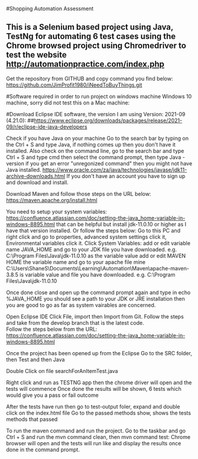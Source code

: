 #Shopping Automation Assessment

## This is a Selenium based project using Java, TestNg for automating 6 test cases using the Chrome browsed project using Chromedriver to test the website http://automationpractice.com/index.php

 
Get the repository from GITHUB and copy command you find below:
https://github.com/JimProfit1980/iNeedToBuyThings.git

#Software required in order to run project on windows machine Windows 10 machine, sorry did not test this on a Mac machine:

#Download Eclipse IDE software, the version I am using Version: 2021-09 (4.21.0):
##https://www.eclipse.org/downloads/packages/release/2021-09/r/eclipse-ide-java-developers 


Check if you have Java on your machine 
Go to the search bar by typing on the Ctrl + S and type Java, if nothing comes up then you don't have it installed. 
Also check on the command line, go to the search bar and type Ctrl + S and type cmd then select the command prompt, then type Java -version if you get an error "unregonized command" then you might not have Java installed. 
https://www.oracle.com/za/java/technologies/javase/jdk11-archive-downloads.html
If you don't have an account you have to sign up and download and install. 

Download Maven and follow those steps on the URL below:
https://maven.apache.org/install.html


You need to setup your system variables:
https://confluence.atlassian.com/doc/setting-the-java_home-variable-in-windows-8895.html that can be helpful but install jdk-11.0.10 or higher as I have that version installed. 
Or follow the steps below:
Go to this PC and right click and go to properties, advanced system settings click it, Environmental variables click it.
Click System Variables:
add or edit variable name JAVA_HOME and go to your JDK file you have downloaded. e.g. C:\Program Files\Java\jdk-11.0.10 as the variable value
add or edit MAVEN HOME the variable name and go to your apache file mine C:\Users\ShaneS\Documents\Learning\Automation\Maven\apache-maven-3.8.5 is variable value and file you have downloaded. e.g. C:\Program Files\Java\jdk-11.0.10

Once done close and open up the command prompt again and type in echo %JAVA_HOME you should see a path to your JDK or JRE installation then you are good to go as far as system vairables are concerned.

Open Eclipse IDE
Click File, import then Import from Git. Follow the steps and take from the develop branch that is the latest code.   
Follow the steps below from the URL:
https://confluence.atlassian.com/doc/setting-the-java_home-variable-in-windows-8895.html

Once the project has been opened up from the Eclipse
Go to the SRC folder, then Test and then Java

Double Click on file searchForAnItemTest.java

Right click and run as TESTNG app then the chrome driver will open and the tests will commence
Once done the results will be shown, 6 tests which would give you a pass or fail outcome

After the tests have run then go to test-output foler, expand and double click on the index.html file
Go to the passed methods show, shows the tests methods that passed

To run the maven command and run the project. Go to the taskbar and go Ctrl + S and run the mvn command clean, then mvn command test:
Chrome browser will open and the tests will run like and display the results once done in the command prompt. 

